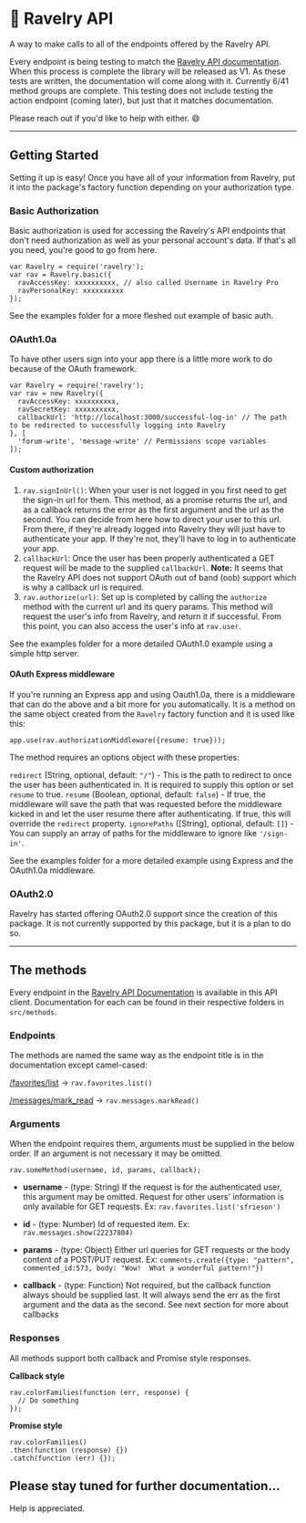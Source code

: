 # 🧣 Ravelry API


A way to make calls to all of the endpoints offered by the Ravelry API.

Every endpoint is being testing to match the [Ravelry API documentation](https://www.ravelry.com/api).  When this process is complete the library will be released as V1. As these tests are written, the documentation will come along with it.
Currently 6/41 method groups are complete. This testing does not include testing the action endpoint (coming later), but just that it matches documentation.

Please reach out if you'd like to help with either. 😄

***

## Getting Started
Setting it up is easy!  Once you have all of your information from Ravelry, put it into the package's factory function depending on your authorization type.

### Basic Authorization

Basic authorization is used for accessing the Ravelry's API endpoints that don't need authorization as well as your personal account's data.  If that's all you need, you're good to go from here.

```
var Ravelry = require('ravelry');
var rav = Ravelry.basic({
  ravAccessKey: xxxxxxxxxx, // also called Username in Ravelry Pro
  ravPersonalKey: xxxxxxxxxx
});
```

See the examples folder for a more fleshed out example of basic auth.

### OAuth1.0a

To have other users sign into your app there is a little more work to do because of the OAuth framework.

```
var Ravelry = require('ravelry');
var rav = new Ravelry({
  ravAccessKey: xxxxxxxxxx,
  ravSecretKey: xxxxxxxxxx,
  callbackUrl: 'http://localhost:3000/successful-log-in' // The path to be redirected to successfully logging into Ravelry
}, [
  'forum-write', 'message-write' // Permissions scope variables
]);
```

#### Custom authorization

1. `rav.signInUrl()`:
When your user is not logged in you first need to get the sign-in url for them. This method, as a promise returns the url, and as a callback returns the error as the first argument and the url as the second. You can decide from here how to direct your user to this url. From there, if they're already logged into Ravelry they will just have to authenticate your app. If they're not, they'll have to log in to authenticate your app.
1. `callbackUrl`:
Once the user has been properly authenticated a GET request will be made to the supplied `callbackUrl`.
**Note:**
It seems that the Ravelry API does not support OAuth out of band (oob) support which is why a callback url is required.
1. `rav.authorize(url)`:
Set up is completed by calling the `authorize` method with the current url and its query params. This method will request the user's info from Ravelry, and return it if successful.  From this point, you can also access the user's info at `rav.user`.

See the examples folder for a more detailed OAuth1.0 example using a simple http server.

#### OAuth Express middleware

If you're running an Express app and using Oauth1.0a, there is a middleware that can do the above and a bit more for you automatically. It is a method on the same object created from the `Ravelry` factory function and it is used like this:

`app.use(rav.authorizationMiddleware({resume: true}));`

The method requires an options object with these properties:

`redirect` (String, optional, default: `"/"`) - This is the path to redirect to once the user has been authenticated in. It is required to supply this option or set `resume` to true.
`resume` (Boolean, optional, default: `false`) - If true, the middleware will save the path that was requested before the middleware kicked in and let the user resume there after authenticating.  If true, this will override the `redirect` property.
`ignorePaths` ([String], optional, default: `[]`) - You can supply an array of paths for the middleware to ignore like `'/sign-in'`.

See the examples folder for a more detailed example using Express and the OAuth1.0a middleware.

### OAuth2.0

Ravelry has started offering OAuth2.0 support since the creation of this package.  It is not currently supported by this package, but it is a plan to do so.

***

## The methods

Every endpoint in the [Ravelry API Documentation](http://www.ravelry.com/api) is available in this API client. Documentation for each can be found in their respective folders in `src/methods`.

### Endpoints

The methods are named the same way as the endpoint title is in the documentation except camel-cased:

[/favorites/list](http://www.ravelry.com/api#favorites_list) -> `rav.favorites.list()`

[/messages/mark_read](http://www.ravelry.com/api#messages_mark_read) -> `rav.messages.markRead()`


### Arguments

When the endpoint requires them, arguments must be supplied in the below order. If an argument is not necessary it may be omitted.
```
rav.someMethod(username, id, params, callback);
```

- **username** - (type: String) If the request is for the authenticated user, this argument may be omitted.  Request for other users' information is only available for GET requests.
Ex: `rav.favorites.list('sfrieson')`

- **id** - (type: Number) Id of requested item.
Ex: `rav.messages.show(22237804)`

- **params** - (type: Object) Either url queries for GET requests or the body content of a POST/PUT request.
Ex: `comments.create({type: "pattern", commented_id:573, body: "Wow!  What a wonderful pattern!"})`

- **callback** - (type: Function) Not required, but the callback function always should be supplied last. It will always send the err as the first argument and the data as the second. See next section for more about callbacks


### Responses

All methods support both callback and Promise style responses.

**Callback style**
```
rav.colorFamilies(function (err, response) {
  // Do something
});
```

**Promise style**
```
rav.colorFamilies()
.then(function (response) {})
.catch(function (err) {});
```

## Please stay tuned for further documentation...
Help is appreciated.
